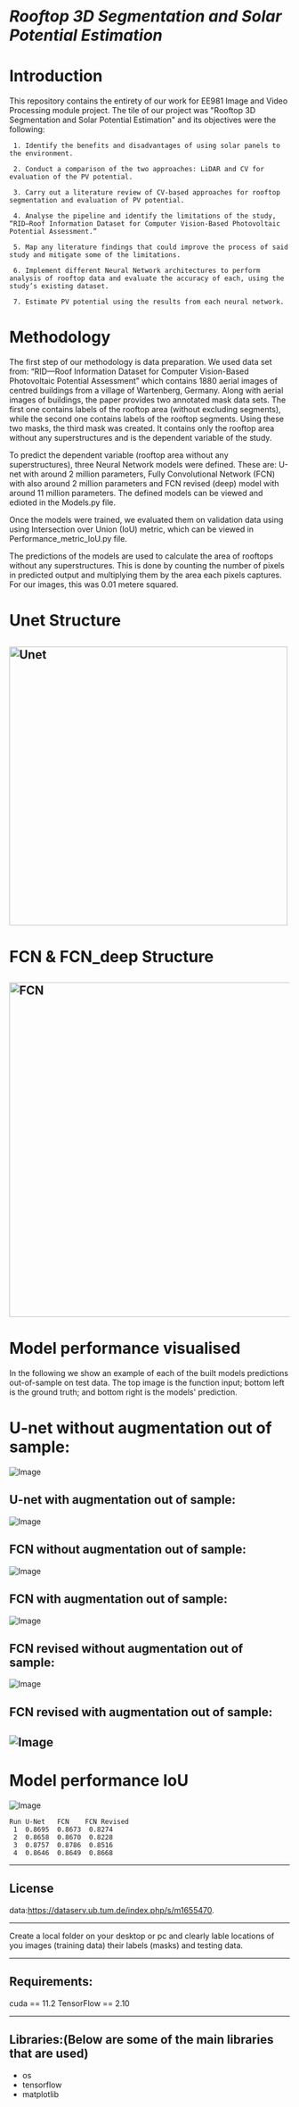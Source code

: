 # *Rooftop 3D Segmentation and Solar Potential Estimation* 
# Introduction
This repository contains the entirety of our work for EE981 Image and Video Processing module project. The tile of our project was "Rooftop 3D Segmentation and Solar Potential Estimation" and its objectives were the following: 

     1. Identify the benefits and disadvantages of using solar panels to the environment.  
     
     2. Conduct a comparison of the two approaches: LiDAR and CV for evaluation of the PV potential.  
     
     3. Carry out a literature review of CV-based approaches for rooftop segmentation and evaluation of PV potential.  
     
     4. Analyse the pipeline and identify the limitations of the study, “RID—Roof Information Dataset for Computer Vision-Based Photovoltaic Potential Assessment.”  
     
     5. Map any literature findings that could improve the process of said study and mitigate some of the limitations.  
     
     6. Implement different Neural Network architectures to perform analysis of rooftop data and evaluate the accuracy of each, using the study’s existing dataset.    
     
     7. Estimate PV potential using the results from each neural network.  

# Methodology
The first step of our methodology is data preparation. We used data set from: “RID—Roof Information Dataset for Computer Vision-Based Photovoltaic Potential Assessment” which contains 1880 aerial images of centred buildings from a village of Wartenberg, Germany. Along with aerial images of buildings, the paper provides two annotated mask data sets. The first one contains labels of the rooftop area (without excluding segments), while the second one contains labels of the rooftop segments. Using these two masks, the third mask was created. It contains only the rooftop area without any superstructures and is the dependent variable of the study.

To predict the dependent variable (rooftop area without any superstructures), three Neural Network models were defined. These are: U-net with around 2 million parameters, Fully Convolutional Network (FCN) with also around 2 million parameters and FCN revised (deep) model with around 11 million parameters. The defined models can be viewed and edioted in the Models.py file.

Once the models were trained, we evaluated them on validation data using using Intersection over Union (IoU) metric, which can be viewed in Performance_metric_IoU.py file.

The predictions of the models are used to calculate the area of rooftops without any superstructures. This is done by counting the number of pixels in predicted output and multiplying them by the area each pixels captures. For our images, this was 0.01 metere squared.

# Unet Structure
<img src="https://lmb.informatik.uni-freiburg.de/people/ronneber/u-net/u-net-architecture.png" 
     alt="Unet" 
     width="500" />
---
# FCN & FCN_deep Structure
<img src="https://discuss.pytorch.org/uploads/default/32008b38be5d436b1c0193c8aaa655d13d5ecda7" 
     alt="FCN" 
     width="600" />
---
# Model performance visualised
In the following we show an example of each of the built models predictions out-of-sample on test data. The top image is the function input; bottom left is the ground truth; and bottom right is the models' prediction.
# U-net without augmentation out of sample:
![Image](https://github.com/user-attachments/assets/48fbdcca-b6f9-4e97-bf07-ba39ee3c5351)

## U-net with augmentation out of sample:
![Image](https://github.com/user-attachments/assets/64c34a64-a004-4acf-87f0-a93a137d1ecf)

## FCN without augmentation out of sample:
![Image](https://github.com/user-attachments/assets/2dfa7b8d-b4eb-483d-9666-44cdef31c6fc)

## FCN with augmentation out of sample:
![Image](https://github.com/user-attachments/assets/b26f2f0d-a122-4cb5-af20-c80d5e710706)

## FCN revised without augmentation out of sample:
![Image](https://github.com/user-attachments/assets/a19ea7a1-695e-4e59-a28b-43baf4625469)

## FCN revised with augmentation out of sample:
![Image](https://github.com/user-attachments/assets/70c5f71c-6998-4638-a0b5-a052cf3f2052)
---
# Model performance IoU
![Image](https://github.com/user-attachments/assets/7f25182b-f7d5-4653-9da3-2943f8fa2ef8)


    Run	U-Net	FCN    FCN Revised
     1	0.8695	0.8673	0.8274
     2	0.8658	0.8670	0.8228
     3	0.8757	0.8786	0.8516
     4	0.8646	0.8649	0.8668

---
<a id="license"></a>
## License
data:https://dataserv.ub.tum.de/index.php/s/m1655470. 

---

Create a local folder on your desktop or pc and clearly lable locations of you images (training data) their labels (masks) and testing data.

---

## Requirements: 
cuda == 11.2
TensorFlow == 2.10

---

## Libraries:(Below are some of the main libraries that are used)
- os
- tensorflow
- matplotlib
